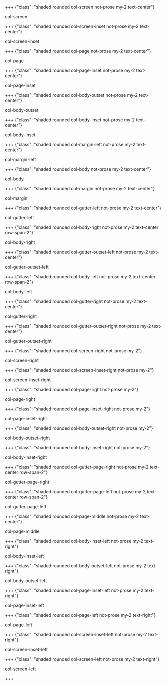 +++ {"class": "shaded rounded col-screen not-prose my-2 text-center"}

col-screen

+++ {"class": "shaded rounded col-screen-inset not-prose my-2 text-center"}

col-screen-inset

+++ {"class": "shaded rounded col-page not-prose my-2 text-center"}

col-page

+++ {"class": "shaded rounded col-page-inset not-prose my-2 text-center"}

col-page-inset

+++ {"class": "shaded rounded col-body-outset not-prose my-2 text-center"}

col-body-outset

+++ {"class": "shaded rounded col-body-inset not-prose my-2 text-center"}

col-body-inset

+++ {"class": "shaded rounded col-margin-left not-prose my-2 text-center"}

col-margin-left

+++ {"class": "shaded rounded col-body not-prose my-2 text-center"}

col-body

+++ {"class": "shaded rounded col-margin not-prose my-2 text-center"}

col-margin

+++ {"class": "shaded rounded col-gutter-left not-prose my-2 text-center"}

col-gutter-left

+++ {"class": "shaded rounded col-body-right not-prose my-2 text-center row-span-2"}

col-body-right

+++ {"class": "shaded rounded col-gutter-outset-left not-prose my-2 text-center"}

col-gutter-outset-left

+++ {"class": "shaded rounded col-body-left not-prose my-2 text-center row-span-2"}

col-body-left

+++ {"class": "shaded rounded col-gutter-right not-prose my-2 text-center"}

col-gutter-right

+++ {"class": "shaded rounded col-gutter-outset-right not-prose my-2 text-center"}

col-gutter-outset-right

+++ {"class": "shaded rounded col-screen-right not-prose my-2"}

col-screen-right

+++ {"class": "shaded rounded col-screen-inset-right not-prose my-2"}

col-screen-inset-right

+++ {"class": "shaded rounded col-page-right not-prose my-2"}

col-page-right

+++ {"class": "shaded rounded col-page-inset-right not-prose my-2"}

col-page-inset-right

+++ {"class": "shaded rounded col-body-outset-right not-prose my-2"}

col-body-outset-right

+++ {"class": "shaded rounded col-body-inset-right not-prose my-2"}

col-body-inset-right

+++ {"class": "shaded rounded col-gutter-page-right not-prose my-2 text-center row-span-2"}

col-gutter-page-right

+++ {"class": "shaded rounded col-gutter-page-left not-prose my-2 text-center row-span-2"}

col-gutter-page-left

+++ {"class": "shaded rounded col-page-middle not-prose my-2 text-center"}

col-page-middle

+++ {"class": "shaded rounded col-body-inset-left not-prose my-2 text-right"}

col-body-inset-left

+++ {"class": "shaded rounded col-body-outset-left not-prose my-2 text-right"}

col-body-outset-left

+++ {"class": "shaded rounded col-page-inset-left not-prose my-2 text-right"}

col-page-inset-left

+++ {"class": "shaded rounded col-page-left not-prose my-2 text-right"}

col-page-left

+++ {"class": "shaded rounded col-screen-inset-left not-prose my-2 text-right"}

col-screen-inset-left

+++ {"class": "shaded rounded col-screen-left not-prose my-2 text-right"}

col-screen-left

+++
